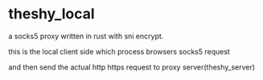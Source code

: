 # theshy_local
a socks5 proxy written in rust with sni encrypt.

this is the local client side which process browsers socks5 request

and then send the actual http https request to proxy server(theshy_server)
